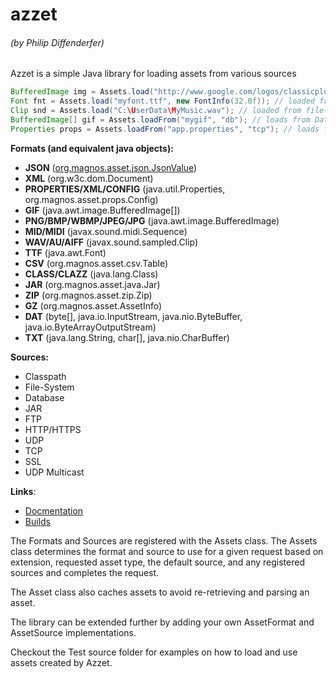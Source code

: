 <h1>azzet</h1>
<h6>(by Philip Diffenderfer)</h6>

Azzet is a simple Java library for loading assets from various sources

```java
BufferedImage img = Assets.load("http://www.google.com/logos/classicplus.png"); // loaded from website
Font fnt = Assets.load("myfont.ttf", new FontInfo(32.0f)); // loaded from classpath
Clip snd = Assets.load("C:\UserData\MyMusic.wav"); // loaded from file-system
BufferedImage[] gif = Assets.loadFrom("mygif", "db"); // loads from DatabaseSource saved as "db"
Properties props = Assets.loadFrom("app.properties", "tcp"); // loads from TcpSource saved as "tcp"
```

<b>Formats (and equivalent java objects):</b>
- <b>JSON</b> ([org.magnos.asset.json.JsonValue](Formats/org/magnos/asset/json/JsonValue.java))
- <b>XML</b> (org.w3c.dom.Document)
- <b>PROPERTIES/XML/CONFIG</b> (java.util.Properties, org.magnos.asset.props.Config)
- <b>GIF</b> (java.awt.image.BufferedImage[])
- <b>PNG/BMP/WBMP/JPEG/JPG</b> (java.awt.image.BufferedImage)
- <b>MID/MIDI</b> (javax.sound.midi.Sequence)
- <b>WAV/AU/AIFF</b> (javax.sound.sampled.Clip)
- <b>TTF</b> (java.awt.Font)
- <b>CSV</b> (org.magnos.asset.csv.Table)
- <b>CLASS/CLAZZ</b> (java.lang.Class)
- <b>JAR</b> (org.magnos.asset.java.Jar)
- <b>ZIP</b> (org.magnos.asset.zip.Zip)
- <b>GZ</b> (org.magnos.asset.AssetInfo)
- <b>DAT</b> (byte[], java.io.InputStream, java.nio.ByteBuffer, java.io.ByteArrayOutputStream)
- <b>TXT</b> (java.lang.String, char[], java.nio.CharBuffer)

<b>Sources:</b>
- Classpath
- File-System
- Database
- JAR
- FTP
- HTTP/HTTPS
- UDP
- TCP
- SSL
- UDP Multicast 

<b>Links</b>:
- [Docmentation](http://clickermonkey.github.com/azzet/) 
- [Builds](build)

The Formats and Sources are registered with the Assets class. The Assets class determines the format and source to use for a given request based on extension, requested asset type, the default source, and any registered sources and completes the request. 

The Asset class also caches assets to avoid re-retrieving and parsing an asset.

The library can be extended further by adding your own AssetFormat and AssetSource implementations.

Checkout the Test source folder for examples on how to load and use assets created by Azzet.
